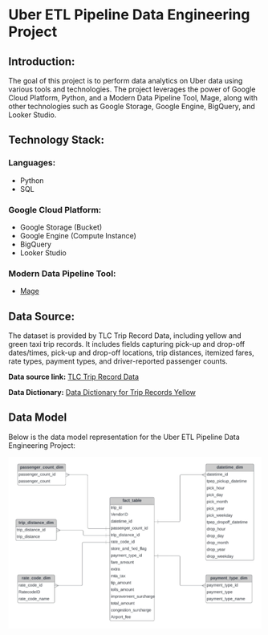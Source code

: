 # Uber ETL Pipeline Data Engineering Project

## Introduction:

The goal of this project is to perform data analytics on Uber data using various tools and technologies. The project leverages the power of Google Cloud Platform, Python, and a Modern Data Pipeline Tool, Mage, along with other technologies such as Google Storage, Google Engine, BigQuery, and Looker Studio.

## Technology Stack:

### Languages:

- Python
- SQL

### Google Cloud Platform:

- Google Storage (Bucket)
- Google Engine (Compute Instance)
- BigQuery
- Looker Studio

### Modern Data Pipeline Tool:

- [Mage](https://www.mage.ai)

## Data Source:

The dataset is provided by TLC Trip Record Data, including yellow and green taxi trip records. It includes fields capturing pick-up and drop-off dates/times, pick-up and drop-off locations, trip distances, itemized fares, rate types, payment types, and driver-reported passenger counts.

**Data source link:** [TLC Trip Record Data](https://www.nyc.gov/site/tlc/about/tlc-trip-record-data.page)

**Data Dictionary:** [Data Dictionary for Trip Records Yellow](https://www.nyc.gov/assets/tlc/downloads/pdf/data_dictionary_trip_records_yellow.pdf)

## Data Model

Below is the data model representation for the Uber ETL Pipeline Data Engineering Project:

![Uber Data Model](Uber_Data_Model.jpeg)
